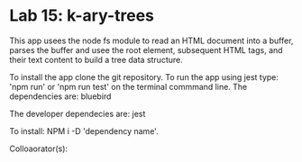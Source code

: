 # Lab 15: k-ary-trees

This app usees the node fs module to read an HTML document into a buffer, parses the buffer and usee the root <html> element, subsequent HTML tags, and their text content to build a tree data structure.

To install the app clone the git repository. To run the app using jest type: 'npm run' or 'npm run test' on the terminal commmand line.
The dependencies are:
bluebird

The developer dependecies are:
jest

To install: NPM i -D 'dependency name'.

Colloaorator(s):